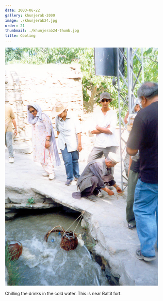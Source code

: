 ```yaml
---
date: 2003-06-22
gallery: khunjerab-2000
image: ./khunjerab24.jpg
order: 21
thumbnail: ./khunjerab24-thumb.jpg
title: Cooling
---
```


![Cooling](./khunjerab24.jpg)

Chilling the drinks in the cold water. This is near Baltit fort.